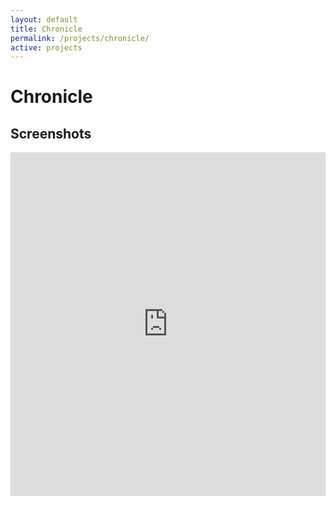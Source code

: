 ```yaml
---
layout: default
title: Chronicle
permalink: /projects/chronicle/
active: projects
---
```



<h1>Chronicle</h1>

<h2>Screenshots</h2>

<iframe class="imgur-album" width="100%" height="550" frameborder="0" src="http://imgur.com/a/eQj1f/embed"></iframe>
